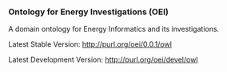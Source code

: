 ### Ontology for Energy Investigations (OEI)

A domain ontology for Energy Informatics and its investigations.

Latest Stable Version: http://purl.org/oei/0.0.1/owl	

Latest Development Version: http://purl.org/oei/devel/owl

